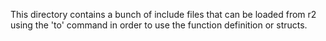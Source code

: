 This directory contains a bunch of include files that can be loaded from r2
using the 'to' command in order to use the function definition or structs.
